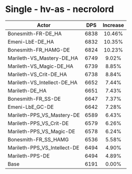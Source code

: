 # Single - hv-as - necrolord
| Actor | DPS | Increase |
|---|:---:|:---:|
|Bonesmith-FR-DE_HA|6838|10.46%|
|Emeni-LbE-DE_HA|6832|10.35%|
|Bonesmith-FR_HAMG-DE|6824|10.23%|
|Marileth-VS_Mastery-DE_HA|6749|9.02%|
|Marileth-VS_Magic-DE_HA|6739|8.85%|
|Marileth-VS_Crit-DE_HA|6738|8.84%|
|Marileth-VS_Intellect-DE_HA|6652|7.44%|
|Marileth-DE_HA|6651|7.43%|
|Bonesmith-FR_SS-DE|6647|7.37%|
|Emeni-LbE_GC-DE|6642|7.28%|
|Marileth-PPS_VS_Mastery-DE|6589|6.43%|
|Marileth-PPS_VS_Crit-DE|6579|6.26%|
|Marileth-PPS_VS_Magic-DE|6578|6.24%|
|Bonesmith-FR_SS_HAMG|6536|5.58%|
|Marileth-PPS_VS_Intellect-DE|6494|4.90%|
|Marileth-PPS-DE|6494|4.89%|
|Base|6191|0.00%|
